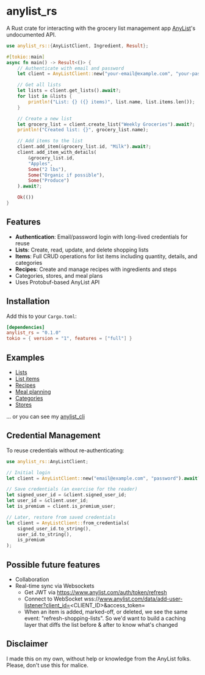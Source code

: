 # anylist_rs

A Rust crate for interacting with the grocery list management app
[AnyList](https://www.anylist.com/)'s undocumented API.

```rust
use anylist_rs::{AnyListClient, Ingredient, Result};

#[tokio::main]
async fn main() -> Result<()> {
    // Authenticate with email and password
    let client = AnyListClient::new("your-email@example.com", "your-password").await?;

    // Get all lists
    let lists = client.get_lists().await?;
    for list in &lists {
        println!("List: {} ({} items)", list.name, list.items.len());
    }

    // Create a new list
    let grocery_list = client.create_list("Weekly Groceries").await?;
    println!("Created list: {}", grocery_list.name);

    // Add items to the list
    client.add_item(&grocery_list.id, "Milk").await?;
    client.add_item_with_details(
        &grocery_list.id,
        "Apples",
        Some("2 lbs"),
        Some("Organic if possible"),
        Some("Produce")
    ).await?;

    Ok(())
}
```

## Features

- **Authentication**: Email/password login with long-lived credentials for reuse
- **Lists**: Create, read, update, and delete shopping lists
- **Items**: Full CRUD operations for list items including quantity,
  details, and categories
- **Recipes**: Create and manage recipes with ingredients and steps
- Categories, stores, and meal plans
- Uses Protobuf-based AnyList API

## Installation

Add this to your `Cargo.toml`:

```toml
[dependencies]
anylist_rs = "0.1.0"
tokio = { version = "1", features = ["full"] }
```

## Examples

- [Lists](./docs/examples/lists.rs)
- [List items](./docs/examples/list_items.rs)
- [Recipes](./docs/examples/recipes.rs)
- [Meal planning](./docs/examples/meal_planning.rs)
- [Categories](./docs/examples/categories.rs)
- [Stores](./docs/examples/stores.rs)

... or you can see my [anylist_cli](https://github.com/phildenhoff/anylist_cli)

## Credential Management

To reuse credentials without re-authenticating:

```rust
use anylist_rs::AnyListClient;

// Initial login
let client = AnyListClient::new("email@example.com", "password").await?;

// Save credentials (an exercise for the reader)
let signed_user_id = &client.signed_user_id;
let user_id = &client.user_id;
let is_premium = client.is_premium_user;

// Later, restore from saved credentials
let client = AnyListClient::from_credentials(
    signed_user_id.to_string(),
    user_id.to_string(),
    is_premium
);
```

## Possible future features

- Collaboration
- Real-time sync via Websockets
  - Get JWT via https://www.anylist.com/auth/token/refresh
  - Connect to WebSocket wss://www.anylist.com/data/add-user-listener?client_id=<CLIENT_ID>&access_token=<JWT>
  - When an item is added, marked-off, or deleted, we see the same event:
    "refresh-shopping-lists". So we'd want to build a caching layer that diffs
    the list before & after to know what's changed


## Disclaimer

I made this on my own, without help or knowledge from the AnyList folks.
Please, don't use this for malice.
